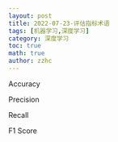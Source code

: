 ```yaml
---
layout: post
title: 2022-07-23-评估指标术语 
tags: [机器学习,深度学习]
category: 深度学习
toc: true
math: true
author: zzhc
---
```



Accuracy

Precision

Recall

F1 Score